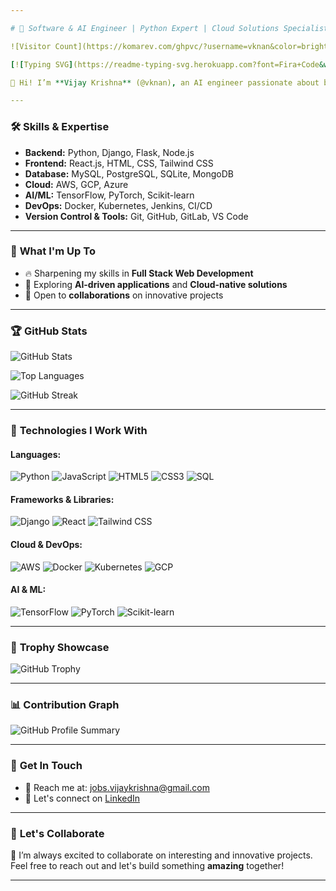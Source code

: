 ```yaml
---

# 🚀 Software & AI Engineer | Python Expert | Cloud Solutions Specialist

![Visitor Count](https://komarev.com/ghpvc/?username=vknan&color=brightgreen)

[![Typing SVG](https://readme-typing-svg.herokuapp.com?font=Fira+Code&weight=600&size=22&pause=1000&color=38C2FF&background=FFFFFF00&width=435&lines=Hi+there!+I'm+Vijay+Krishna+(@vknan);Passionate+Software+%26+AI+Engineer;Python+%7C+Django+%7C+Cloud+Specialist;Let's+Build+Something+Amazing!)](https://git.io/typing-svg)

👋 Hi! I’m **Vijay Krishna** (@vknan), an AI engineer passionate about building **cloud solutions** and **scalable applications**. I love to solve real-world problems with **cutting-edge technologies**.

---
```


### 🛠️ **Skills & Expertise**

- **Backend:** Python, Django, Flask, Node.js
- **Frontend:** React.js, HTML, CSS, Tailwind CSS
- **Database:** MySQL, PostgreSQL, SQLite, MongoDB
- **Cloud:** AWS, GCP, Azure
- **AI/ML:** TensorFlow, PyTorch, Scikit-learn
- **DevOps:** Docker, Kubernetes, Jenkins, CI/CD
- **Version Control & Tools:** Git, GitHub, GitLab, VS Code

---

### 🌱 **What I'm Up To**
- 🔥 Sharpening my skills in **Full Stack Web Development**
- 🤖 Exploring **AI-driven applications** and **Cloud-native solutions**
- 👯 Open to **collaborations** on innovative projects

---

### 🏆 **GitHub Stats**

![GitHub Stats](https://github-readme-stats.vercel.app/api?username=vknan&show_icons=true&theme=radical&hide_title=false&count_private=true&hide=contribs,issues)

![Top Languages](https://github-readme-stats.vercel.app/api/top-langs/?username=vknan&layout=compact&theme=radical)

![GitHub Streak](https://streak-stats.demolab.com/?user=vknan&theme=radical)

---

### 🔧 **Technologies I Work With**

#### Languages:
![Python](https://img.shields.io/badge/-Python-3776AB?style=flat-square&logo=python&logoColor=white)
![JavaScript](https://img.shields.io/badge/-JavaScript-F7DF1E?style=flat-square&logo=javascript&logoColor=black)
![HTML5](https://img.shields.io/badge/-HTML5-E34F26?style=flat-square&logo=html5&logoColor=white)
![CSS3](https://img.shields.io/badge/-CSS3-1572B6?style=flat-square&logo=css3)
![SQL](https://img.shields.io/badge/-SQL-4479A1?style=flat-square&logo=mysql&logoColor=white)

#### Frameworks & Libraries:
![Django](https://img.shields.io/badge/-Django-092E20?style=flat-square&logo=django&logoColor=white)
![React](https://img.shields.io/badge/-React-61DAFB?style=flat-square&logo=react&logoColor=black)
![Tailwind CSS](https://img.shields.io/badge/-Tailwind_CSS-06B6D4?style=flat-square&logo=tailwind-css&logoColor=white)

#### Cloud & DevOps:
![AWS](https://img.shields.io/badge/-AWS-232F3E?style=flat-square&logo=amazon-aws)
![Docker](https://img.shields.io/badge/-Docker-2496ED?style=flat-square&logo=docker&logoColor=white)
![Kubernetes](https://img.shields.io/badge/-Kubernetes-326CE5?style=flat-square&logo=kubernetes&logoColor=white)
![GCP](https://img.shields.io/badge/-GCP-4285F4?style=flat-square&logo=google-cloud&logoColor=white)

#### AI & ML:
![TensorFlow](https://img.shields.io/badge/-TensorFlow-FF6F00?style=flat-square&logo=tensorflow&logoColor=white)
![PyTorch](https://img.shields.io/badge/-PyTorch-EE4C2C?style=flat-square&logo=pytorch&logoColor=white)
![Scikit-learn](https://img.shields.io/badge/-Scikit_learn-F7931E?style=flat-square&logo=scikit-learn&logoColor=white)

---

### 🌟 **Trophy Showcase**

![GitHub Trophy](https://github-profile-trophy.vercel.app/?username=vknan&theme=radical&no-bg=true&row=1&column=7)

---

### 📊 **Contribution Graph**

![GitHub Profile Summary](https://github-profile-summary-cards.vercel.app/api/cards/profile-details?username=vknan&theme=radical)

---

### 💬 **Get In Touch**

- 📧 Reach me at: [jobs.vijaykrishna@gmail.com](mailto:jobs.vijaykrishna@gmail.com)  
- 💼 Let's connect on [LinkedIn](https://www.linkedin.com/vijay-krishna-narsingoju)

---

### 🎯 **Let's Collaborate**
🔭 I’m always excited to collaborate on interesting and innovative projects. Feel free to reach out and let's build something **amazing** together!

---

<!---
vknan/vknan is a ✨ special ✨ repository because its `README.md` (this file) appears on your GitHub profile.
You can click the Preview link to take a look at your changes.
--->
